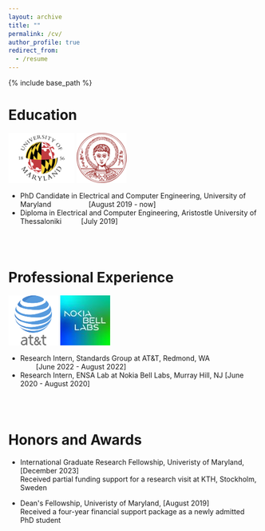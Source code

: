 ```yaml
---
layout: archive
title: ""
permalink: /cv/
author_profile: true
redirect_from:
  - /resume
---
```


{% include base_path %}

Education
======
![alt text](/images/umd-logo.png) ![alt text](/images/auth-logo.png)
* PhD Candidate in Electrical and Computer Engineering, University of Maryland &nbsp; &nbsp; &nbsp; &nbsp; &nbsp; &nbsp; &nbsp; &nbsp; &nbsp; [August 2019 - now]
* Diploma in Electrical and Computer Engineering, Aristostle University of Thessaloniki &nbsp; &nbsp; &nbsp; &nbsp; &nbsp;[July 2019]
<br/>
<br/>
  
Professional Experience
======
 ![alt text](/images/at&t.png) ![alt text](/images/nokia-logo.jpg)
* Research Intern, Standards Group at AT&T, Redmond, WA &nbsp; &nbsp; &nbsp; &nbsp; &nbsp; &nbsp; &nbsp; &nbsp; &nbsp; &nbsp; &nbsp; &nbsp; &nbsp; &nbsp; &nbsp; &nbsp; [June 2022 - August 2022]
* Research Intern, ENSA Lab at Nokia Bell Labs, Murray Hill, NJ                           [June 2020 - August 2020]
<br/>
<br/>

Honors and Awards
======
* International Graduate Research Fellowship, Univeristy of Maryland,                     [December 2023] <br/>
Received partial funding support for a research visit at KTH, Stockholm, Sweden

* Dean's Fellowship, Univeristy of Maryland,                                              [August 2019] <br/>
Received a four-year financial support package as a newly admitted PhD student

